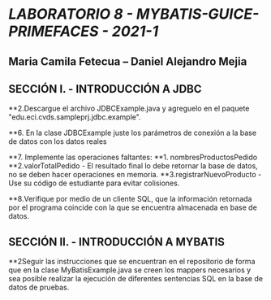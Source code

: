 # *LABORATORIO 8 - MYBATIS-GUICE-PRIMEFACES - 2021-1*

## **Maria Camila Fetecua – Daniel Alejandro Mejia**


## SECCIÓN I. - INTRODUCCIÓN A JDBC

**2.Descargue el archivo JDBCExample.java y agreguelo en el paquete "edu.eci.cvds.sampleprj.jdbc.example".


**6. En la clase JDBCExample juste los parámetros de conexión a la base de datos con los datos reales


**7. Implemente las operaciones faltantes:
	**1. nombresProductosPedido
	**2.valorTotalPedido - El resultado final lo debe retornar la base de datos, no se deben 	hacer operaciones en memoria.
	**3.registrarNuevoProducto - Use su código de estudiante para evitar colisiones.

**8.Verifique por medio de un cliente SQL, que la información retornada por el programa 	coincide con la que se encuentra almacenada en base de datos.

## SECCIÓN II. - INTRODUCCIÓN A MYBATIS




**2Seguir las instrucciones que se encuentran en el repositorio de forma que en la clase MyBatisExample.java se creen los mappers necesarios y sea posible realizar la ejecución de diferentes sentencias SQL en la base de datos de pruebas.
